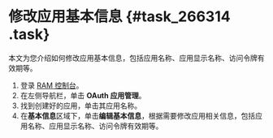 # 修改应用基本信息 {#task_266314 .task}

本文为您介绍如何修改应用基本信息，包括应用名称、应用显示名称、访问令牌有效期等。

1.  登录 [RAM 控制台](https://ram.console.aliyun.com/)。
2.  在左侧导航栏，单击 **OAuth 应用管理**。
3.  找到创建好的应用，单击其应用名称。
4.  在**基本信息**区域下，单击**编辑基本信息**，根据需要修改应用相关信息，包括应用名称、应用显示名称、访问令牌有效期等。

